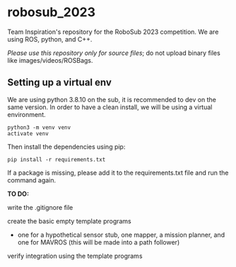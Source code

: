 # robosub_2023

Team Inspiration's repository for the RoboSub 2023 competition. We are using ROS, python, and C++.

*Please use this repository only for source files*; do not upload binary files like images/videos/ROSBags.

## Setting up a virtual env

We are using python 3.8.10 on the sub, it is recommended to dev on the same version.
In order to have a clean install, we will be using a virtual environment.

```
python3 -m venv venv
activate venv
```

Then install the dependencies using pip:

```
pip install -r requirements.txt
```

If a package is missing, please add it to the requirements.txt file and run the command again.

**TO DO:**

write the .gitignore file

create the basic empty template programs
- one for a hypothetical sensor stub, one mapper, a mission planner, and one for MAVROS (this will be made into a path follower)

verify integration using the template programs
